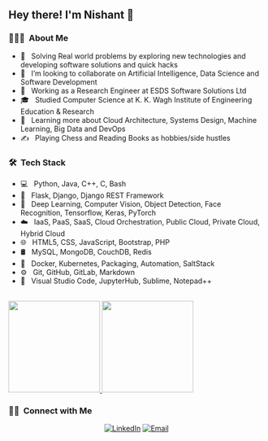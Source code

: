<h2> Hey there! I'm Nishant  👋</h2>

<h3> 👨🏻‍💻 &nbsp;About Me </h3>

- 🤔 &nbsp; Solving Real world problems by exploring new technologies and developing software solutions and quick hacks
- 👯 &nbsp; I’m looking to collaborate on Artificial Intelligence, Data Science and Software Development
- 💼 &nbsp; Working as a Research Engineer at ESDS Software Solutions Ltd
- 🎓 &nbsp; Studied Computer Science at K. K. Wagh Institute of Engineering Education & Research
- 🌱 &nbsp; Learning more about Cloud Architecture, Systems Design, Machine Learning, Big Data and DevOps
- ✍️ &nbsp; Playing Chess and Reading Books as hobbies/side hustles

<h3> 🛠 &nbsp;Tech Stack</h3>

- 💻 &nbsp; Python, Java, C++, C, Bash
- 💠 &nbsp; Flask, Django, Django REST Framework
- 🤖 &nbsp; Deep Learning, Computer Vision, Object Detection, Face Recognition, Tensorflow, Keras, PyTorch
- ☁️ &nbsp; IaaS, PaaS, SaaS, Cloud Orchestration, Public Cloud, Private Cloud, Hybrid Cloud
- 🌐 &nbsp; HTML5, CSS, JavaScript, Bootstrap, PHP
- 🛢 &nbsp;  MySQL, MongoDB, CouchDB, Redis
- 🚢 &nbsp; Docker, Kubernetes, Packaging, Automation, SaltStack
- ⚙️ &nbsp; Git, GitHub, GitLab, Markdown
- 🔧 &nbsp; Visual Studio Code, JupyterHub, Sublime, Notepad++  
<br/>

<a href="https://github.com/NISHANTSHRIVASTAV">
  <img height="180em" src="https://github-readme-stats.vercel.app/api?username=NISHANTSHRIVASTAV&theme=buefy&show_icons=true" />
  <img height="180em" src="https://github-readme-stats.vercel.app/api/top-langs/?username=NISHANTSHRIVASTAV&theme=buefy&layout=compact" />
</a>

<br/>

<h3> 🤝🏻 &nbsp;Connect with Me </h3>

<p align="center">
<a href="http://www.linkedin.com/in/nishant-shrivastav-07"><img alt="LinkedIn" src="https://img.shields.io/badge/LinkedIn-Nishant%20Santosh%20Shrivastav-blue?style=flat-square&logo=linkedin"></a>
<a href="mailto:nishantshrivastav23@gmail.com"><img alt="Email" src="https://img.shields.io/badge/Email-nishantshrivastav23@gmail.com-blue?style=flat-square&logo=gmail"></a>
</p>
